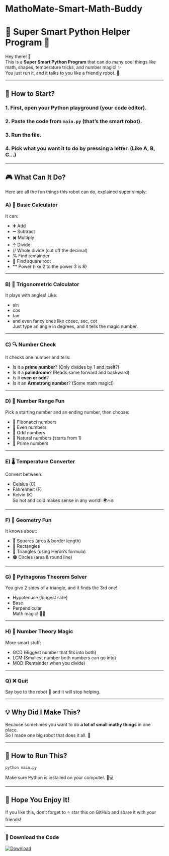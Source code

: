 # MathoMate-Smart-Math-Buddy

# 🧠 Super Smart Python Helper Program 🐍

Hey there! 👋  
This is a **Super Smart Python Program** that can do many cool things like math, shapes, temperature tricks, and number magic! ✨  
You just run it, and it talks to you like a friendly robot. 🤖

---

## 🚀 How to Start?

### 1. First, open your **Python** playground (your code editor).

### 2. Paste the code from `main.py` (that’s the smart robot).

### 3. Run the file.

### 4. Pick what you want it to do by pressing a letter. (Like A, B, C…)

---

## 🎮 What Can It Do?

Here are all the fun things this robot can do, explained super simply:

### A) 🧮 Basic Calculator

It can:

- ➕ Add
- ➖ Subtract
- ✖️ Multiply
- ➗ Divide
- // Whole divide (cut off the decimal)
- % Find remainder
- 🌱 Find square root
- \*\* Power (like 2 to the power 3 is 8)

---

### B) 📐 Trigonometric Calculator

It plays with angles! Like:

- sin
- cos
- tan
- and even fancy ones like cosec, sec, cot  
  Just type an angle in degrees, and it tells the magic number.

---

### C) 🔍 Number Check

It checks one number and tells:

- Is it a **prime number**? (Only divides by 1 and itself?)
- Is it a **palindrome**? (Reads same forward and backward)
- Is it **even or odd**?
- Is it an **Armstrong number**? (Some math magic!)

---

### D) 🔢 Number Range Fun

Pick a starting number and an ending number, then choose:

- 🐚 Fibonacci numbers
- 🧍 Even numbers
- 🏃 Odd numbers
- 👶 Natural numbers (starts from 1)
- 🎯 Prime numbers

---

### E) 🌡️ Temperature Converter

Convert between:

- Celsius (C)
- Fahrenheit (F)
- Kelvin (K)  
  So hot and cold makes sense in any world! 🌍🔥❄️

---

### F) 📏 Geometry Fun

It knows about:

- 🔲 Squares (area & border length)
- 🧱 Rectangles
- 🔺 Triangles (using Heron’s formula)
- 🟠 Circles (area & round line)

---

### G) 📐 Pythagoras Theorem Solver

You give 2 sides of a triangle, and it finds the 3rd one!

- Hypotenuse (longest side)
- Base
- Perpendicular  
  Math magic! 🔺✨

---

### H) 🔣 Number Theory Magic

More smart stuff:

- GCD (Biggest number that fits into both)
- LCM (Smallest number both numbers can go into)
- MOD (Remainder when you divide)

---

### Q) ❌ Quit

Say bye to the robot 🤖 and it will stop helping.

---

## 💡 Why Did I Make This?

Because sometimes you want to do **a lot of small mathy things** in one place.  
So I made one big robot that does it all. 🎯

---

## 📎 How to Run This?

```bash
python main.py
```

Make sure Python is installed on your computer. 🐍💻

---

## 🤗 Hope You Enjoy It!

If you like this, don’t forget to ⭐ star this on GitHub and share it with your friends!

---

### 🧲 Download the Code

[![Download](https://img.shields.io/badge/Download-Python%20Code-brightgreen?style=for-the-badge&logo=python)](https://github.com/your-username/your-repo-name/raw/main/main.py)
